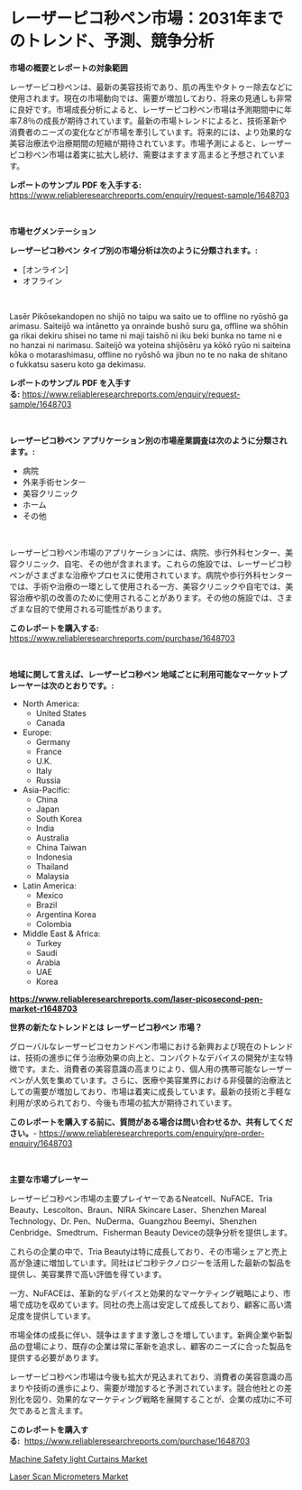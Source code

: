 <p><h1>レーザーピコ秒ペン市場：2031年までのトレンド、予測、競争分析</h1></p><p><strong>市場の概要とレポートの対象範囲</strong></p>
<p><p>レーザーピコ秒ペンは、最新の美容技術であり、肌の再生やタトゥー除去などに使用されます。現在の市場動向では、需要が増加しており、将来の見通しも非常に良好です。市場成長分析によると、レーザーピコ秒ペン市場は予測期間中に年率7.8％の成長が期待されています。最新の市場トレンドによると、技術革新や消費者のニーズの変化などが市場を牽引しています。将来的には、より効果的な美容治療法や治療期間の短縮が期待されています。市場予測によると、レーザーピコ秒ペン市場は着実に拡大し続け、需要はますます高まると予想されています。</p></p>
<p><strong>レポートのサンプル PDF を入手する:</strong> <a href="https://www.reliableresearchreports.com/enquiry/request-sample/1648703">https://www.reliableresearchreports.com/enquiry/request-sample/1648703</a></p>
<p>&nbsp;</p>
<p><strong>市場セグメンテーション</strong></p>
<p><strong>レーザーピコ秒ペン タイプ別の市場分析は次のように分類されます。:</strong></p>
<p><ul><li>[オンライン]</li><li>オフライン</li></ul></p>
<p>&nbsp;</p>
<p><p>Lasēr Pikōsekandopen no shijō no taipu wa saito ue to offline no ryōshō ga arimasu. Saiteijō wa intānetto ya onrainde bushō suru ga, offline wa shōhin ga rikai dekiru shisei no tame ni maji taishō ni iku beki bunka no tame ni e no hanzai ni narimasu. Saiteijō wa yoteina shijōsēru ya kōkō ryūo ni saiteina kōka o motarashimasu, offline no ryōshō wa jibun no te no naka de shitano o fukkatsu saseru koto ga dekimasu.</p></p>
<p><strong>レポートのサンプル PDF を入手する:</strong>&nbsp;<a href="https://www.reliableresearchreports.com/enquiry/request-sample/1648703">https://www.reliableresearchreports.com/enquiry/request-sample/1648703</a></p>
<p>&nbsp;</p>
<p><strong> レーザーピコ秒ペン アプリケーション別の市場産業調査は次のように分類されます。:</strong></p>
<p><ul><li>病院</li><li>外来手術センター</li><li>美容クリニック</li><li>ホーム</li><li>その他</li></ul></p>
<p>&nbsp;</p>
<p><p>レーザーピコ秒ペン市場のアプリケーションには、病院、歩行外科センター、美容クリニック、自宅、その他が含まれます。これらの施設では、レーザーピコ秒ペンがさまざまな治療やプロセスに使用されています。病院や歩行外科センターでは、手術や治療の一環として使用される一方、美容クリニックや自宅では、美容治療や肌の改善のために使用されることがあります。その他の施設では、さまざまな目的で使用される可能性があります。</p></p>
<p><strong>このレポートを購入する:</strong>&nbsp; <a href="https://www.reliableresearchreports.com/purchase/1648703">https://www.reliableresearchreports.com/purchase/1648703</a></p>
<p>&nbsp;</p>
<p><strong>地域に関して言えば、レーザーピコ秒ペン 地域ごとに利用可能なマーケットプレーヤーは次のとおりです。:</strong></p>
<p><ul>
    <li>
        North America:
        <ul>
            <li>United States</li>
            <li>Canada</li>
        </ul>
    </li>
    <li>
        Europe:
        <ul>
            <li>Germany</li>
            <li>France</li>
            <li>U.K.</li>
            <li>Italy</li>
            <li>Russia</li>
        </ul>
    </li>
    <li>
        Asia-Pacific:
        <ul>
            <li>China</li>
            <li>Japan</li>
            <li>South Korea</li>
            <li>India</li>
            <li>Australia</li>
            <li>China Taiwan</li>
            <li>Indonesia</li>
            <li>Thailand</li>
            <li>Malaysia</li>
        </ul>
    </li>
    <li>
        Latin America:
        <ul>
            <li>Mexico</li>
            <li>Brazil</li>
            <li>Argentina Korea</li>
            <li>Colombia</li>
        </ul>
    </li>
    <li>
        Middle East & Africa:
        <ul>
            <li>Turkey</li>
            <li>Saudi</li>
            <li>Arabia</li>
            <li>UAE</li>
            <li>Korea</li>
        </ul>
    </li>
    </ul></p>
<p><strong><a href="https://www.reliableresearchreports.com/laser-picosecond-pen-market-r1648703">https://www.reliableresearchreports.com/laser-picosecond-pen-market-r1648703</a></strong>&nbsp;</p>
<p><strong>世界の新たなトレンドとは レーザーピコ秒ペン 市場？</strong></p>
<p><p>グローバルなレーザーピコセカンドペン市場における新興および現在のトレンドは、技術の進歩に伴う治療効果の向上と、コンパクトなデバイスの開発が主な特徴です。また、消費者の美容意識の高まりにより、個人用の携帯可能なレーザーペンが人気を集めています。さらに、医療や美容業界における非侵襲的治療法としての需要が増加しており、市場は着実に成長しています。最新の技術と手軽な利用が求められており、今後も市場の拡大が期待されています。</p></p>
<p><strong>このレポートを購入する前に、質問がある場合は問い合わせるか、共有してください。</strong>- <a href="https://www.reliableresearchreports.com/enquiry/pre-order-enquiry/1648703">https://www.reliableresearchreports.com/enquiry/pre-order-enquiry/1648703</a></p>
<p>&nbsp;</p>
<p><strong>主要な市場プレーヤー</strong></p>
<p><p>レーザーピコ秒ペン市場の主要プレイヤーであるNeatcell、NuFACE、Tria Beauty、Lescolton、Braun、NIRA Skincare Laser、Shenzhen Mareal Technology、Dr. Pen、NuDerma、Guangzhou Beemyi、Shenzhen Cenbridge、Smedtrum、Fisherman Beauty Deviceの競争分析を提供します。</p><p>これらの企業の中で、Tria Beautyは特に成長しており、その市場シェアと売上高が急速に増加しています。同社はピコ秒テクノロジーを活用した最新の製品を提供し、美容業界で高い評価を得ています。</p><p>一方、NuFACEは、革新的なデバイスと効果的なマーケティング戦略により、市場で成功を収めています。同社の売上高は安定して成長しており、顧客に高い満足度を提供しています。</p><p>市場全体の成長に伴い、競争はますます激しさを増しています。新興企業や新製品の登場により、既存の企業は常に革新を追求し、顧客のニーズに合った製品を提供する必要があります。</p><p>レーザーピコ秒ペン市場は今後も拡大が見込まれており、消費者の美容意識の高まりや技術の進歩により、需要が増加すると予測されています。競合他社との差別化を図り、効果的なマーケティング戦略を展開することが、企業の成功に不可欠であると言えます。</p></p>
<p><strong>このレポートを購入する:</strong>&nbsp;&nbsp;<a href="https://www.reliableresearchreports.com/purchase/1648703">https://www.reliableresearchreports.com/purchase/1648703</a></p>
<p><p><a href="https://github.com/singletonthaxterkelliehr2df/Market-Research-Report-List-2/blob/main/machine-safety-light-curtains-market.md">Machine Safety light Curtains Market</a></p><p><a href="https://github.com/kufem1/Market-Research-Report-List-2/blob/main/laser-scan-micrometers-market.md">Laser Scan Micrometers Market</a></p></p>